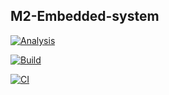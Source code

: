 ## M2-Embedded-system

[![Analysis](https://github.com/GOPINATH0926/M2-Embedded-system/actions/workflows/Analysis.yml/badge.svg)](https://github.com/GOPINATH0926/M2-Embedded-system/actions/workflows/Analysis.yml)

[![Build](https://github.com/GOPINATH0926/M2-Embedded-system/actions/workflows/build.yml/badge.svg)](https://github.com/GOPINATH0926/M2-Embedded-system/actions/workflows/build.yml)

[![CI](https://github.com/GOPINATH0926/M2-Embedded-system/actions/workflows/main.yml/badge.svg)](https://github.com/GOPINATH0926/M2-Embedded-system/actions/workflows/main.yml)
